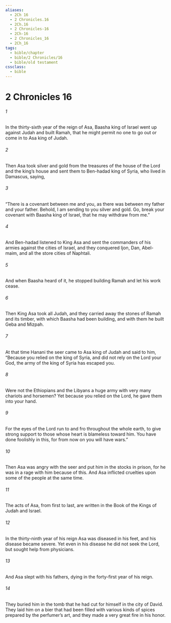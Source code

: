 ```yaml
---
aliases:
  - 2Ch 16
  - 2 Chronicles.16
  - 2Ch.16
  - 2 Chronicles-16
  - 2Ch-16
  - 2 Chronicles_16
  - 2Ch_16
tags:
  - bible/chapter
  - bible/2 Chronicles/16
  - bible/old testament
cssclass:
  - bible
---
```


# 2 Chronicles 16

###### 1
In the thirty-sixth year of the reign of Asa, Baasha king of Israel went up against Judah and built Ramah, that he might permit no one to go out or come in to Asa king of Judah.
###### 2
Then Asa took silver and gold from the treasures of the house of the Lord and the king’s house and sent them to Ben-hadad king of Syria, who lived in Damascus, saying,
###### 3
“There is a covenant between me and you, as there was between my father and your father. Behold, I am sending to you silver and gold. Go, break your covenant with Baasha king of Israel, that he may withdraw from me.”
###### 4
And Ben-hadad listened to King Asa and sent the commanders of his armies against the cities of Israel, and they conquered Ijon, Dan, Abel-maim, and all the store cities of Naphtali.
###### 5
And when Baasha heard of it, he stopped building Ramah and let his work cease.
###### 6
Then King Asa took all Judah, and they carried away the stones of Ramah and its timber, with which Baasha had been building, and with them he built Geba and Mizpah.
###### 7
At that time Hanani the seer came to Asa king of Judah and said to him, “Because you relied on the king of Syria, and did not rely on the Lord your God, the army of the king of Syria has escaped you.
###### 8
Were not the Ethiopians and the Libyans a huge army with very many chariots and horsemen? Yet because you relied on the Lord, he gave them into your hand.
###### 9
For the eyes of the Lord run to and fro throughout the whole earth, to give strong support to those whose heart is blameless toward him. You have done foolishly in this, for from now on you will have wars.”
###### 10
Then Asa was angry with the seer and put him in the stocks in prison, for he was in a rage with him because of this. And Asa inflicted cruelties upon some of the people at the same time.
###### 11
The acts of Asa, from first to last, are written in the Book of the Kings of Judah and Israel.
###### 12
In the thirty-ninth year of his reign Asa was diseased in his feet, and his disease became severe. Yet even in his disease he did not seek the Lord, but sought help from physicians.
###### 13
And Asa slept with his fathers, dying in the forty-first year of his reign.
###### 14
They buried him in the tomb that he had cut for himself in the city of David. They laid him on a bier that had been filled with various kinds of spices prepared by the perfumer’s art, and they made a very great fire in his honor.


